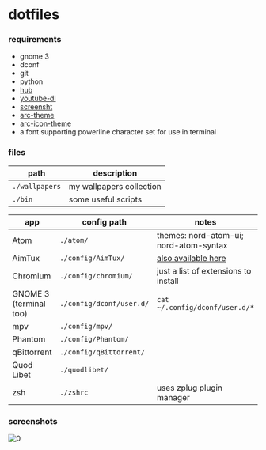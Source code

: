 # dotfiles

### requirements
  - gnome 3
  - dconf
  - git
  - python
  - [hub](https://hub.github.com/)
  - [youtube-dl](https://rg3.github.io/youtube-dl/)
  - [screensht](https://github.com/nvllvs/screensht)
  - [arc-theme](https://github.com/horst3180/arc-theme)
  - [arc-icon-theme](https://github.com/horst3180/arc-icon-theme)
  - a font supporting powerline character set for use in terminal

### files
| path | description |
| ---- | ----------- |
| `./wallpapers` | my wallpapers collection |
| `./bin` | some useful scripts |

| app | config path | notes |
| --- | ----------- | ----- |
| Atom | `./atom/` | themes: nord-atom-ui; nord-atom-syntax | 
| AimTux | `./config/AimTux/` | [also available here](https://github.com/kvdrrrrr/atconfigs) |
| Chromium | `./config/chromium/` | just a list of extensions to install |
| GNOME 3 (terminal too) | `./config/dconf/user.d/` | `cat ~/.config/dconf/user.d/*` | dconf load` |
| mpv | `./config/mpv/` | |
| Phantom| `./config/Phantom/` | |
| qBittorrent | `./config/qBittorrent/` | |
| Quod Libet | `./quodlibet/` | |
| zsh | `./zshrc` | uses zplug plugin manager |

### screenshots
![0](https://a.safe.moe/tOZuM.jpg)
